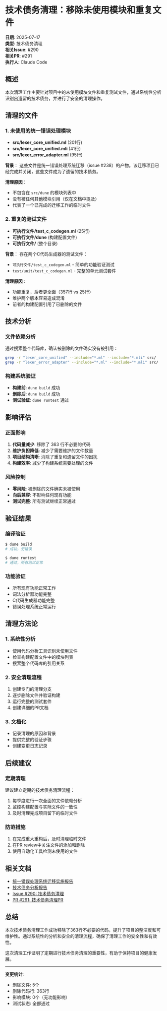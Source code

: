 # 技术债务清理：移除未使用模块和重复文件

**日期**: 2025-07-17  
**类型**: 技术债务清理  
**相关Issue**: #290  
**相关PR**: #291  
**执行人**: Claude Code  

## 概述

本次清理工作主要针对项目中的未使用模块文件和重复测试文件，通过系统性分析识别出遗留的技术债务，并进行了安全的清理操作。

## 清理的文件

### 1. 未使用的统一错误处理模块
- **src/lexer_core_unified.ml** (201行)
- **src/lexer_core_unified.mli** (41行)  
- **src/lexer_error_adapter.ml** (95行)

**背景**：
这些文件是统一错误处理系统迁移（issue #238）的产物。该迁移项目已经完成并关闭，这些文件成为了遗留的技术债务。

**清理原因**：
- 不包含在 `src/dune` 的模块列表中
- 没有被任何其他模块引用（仅在文档中提及）
- 代表了一个已完成的迁移工作的临时文件

### 2. 重复的测试文件
- **可执行文件/test_c_codegen.ml** (25行)
- **可执行文件/dune** (构建配置文件)
- **可执行文件/** (整个目录)

**背景**：
存在两个C代码生成器的测试文件：
- `可执行文件/test_c_codegen.ml` - 简单的功能验证测试
- `test/unit/test_c_codegen.ml` - 完整的单元测试套件

**清理原因**：
- 功能重复，后者更全面（357行 vs 25行）
- 维护两个版本容易造成混淆
- 前者的构建配置引用了已删除的文件

## 技术分析

### 文件依赖分析
通过搜索整个代码库，确认被删除的文件确实没有被引用：
```bash
grep -r "lexer_core_unified" --include="*.ml" --include="*.mli" src/
grep -r "lexer_error_adapter" --include="*.ml" --include="*.mli" src/
```

### 构建系统验证
- **构建前**: `dune build` 成功
- **删除后**: `dune build` 成功  
- **测试验证**: `dune runtest` 通过

## 影响评估

### 正面影响
1. **代码量减少**: 移除了 363 行不必要的代码
2. **维护负担降低**: 减少了需要维护的文件数量
3. **项目结构清晰**: 消除了重复和遗留文件的困扰
4. **构建效率**: 减少了构建系统需要处理的文件

### 风险控制
- **零风险**: 被删除的文件确实未被使用
- **向后兼容**: 不影响任何现有功能
- **测试完整**: 所有测试继续正常通过

## 验证结果

### 编译验证
```bash
$ dune build
# 成功，无错误

$ dune runtest  
# 通过，所有测试正常
```

### 功能验证
- 所有现有功能正常工作
- 词法分析器功能完整
- C代码生成器功能完整
- 错误处理系统正常运行

## 清理方法论

### 1. 系统性分析
- 使用代码分析工具识别未使用文件
- 检查构建配置文件中的模块列表
- 搜索整个代码库的引用关系

### 2. 安全清理流程
1. 创建专门的清理分支
2. 逐步删除文件并验证构建
3. 运行完整的测试套件
4. 创建详细的PR文档

### 3. 文档化
- 记录清理的原因和背景
- 提供完整的验证步骤
- 创建变更日志记录

## 后续建议

### 定期清理
建议建立定期的技术债务清理流程：
1. 每季度进行一次全面的文件依赖分析
2. 监控构建配置与实际文件的一致性
3. 及时清理完成项目留下的临时文件

### 防范措施
1. 在完成重大重构后，及时清理临时文件
2. 在PR review中关注文件的添加和删除
3. 使用自动化工具检测未使用的文件

## 相关文档

- [统一错误处理系统迁移实施报告](../design/0065-统一错误处理系统迁移实施报告.md)
- [技术债务分析报告](../issues/0290-技术债务清理分析.md)
- [Issue #290: 技术债务清理](https://github.com/UltimatePea/chinese-ocaml/issues/290)
- [PR #291: 技术债务清理PR](https://github.com/UltimatePea/chinese-ocaml/pull/291)

## 总结

本次技术债务清理工作成功移除了363行不必要的代码，提升了项目的整洁度和可维护性。通过系统性的分析和安全的清理流程，确保了清理工作的安全性和有效性。

这次清理工作证明了定期进行技术债务清理的重要性，有助于保持项目的健康发展。

---

**变更统计**:
- 删除文件: 5个
- 删除代码行: 363行
- 影响模块: 0个（无功能影响）
- 测试状态: 全部通过